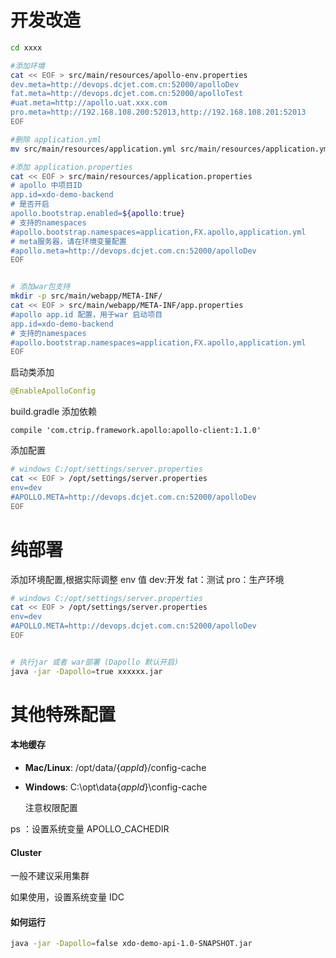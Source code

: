 # 开发改造

```bash
cd xxxx

#添加环境
cat << EOF > src/main/resources/apollo-env.properties
dev.meta=http://devops.dcjet.com.cn:52000/apolloDev
fat.meta=http://devops.dcjet.com.cn:52000/apolloTest
#uat.meta=http://apollo.uat.xxx.com
pro.meta=http://192.168.108.200:52013,http://192.168.108.201:52013
EOF

#删除 application.yml
mv src/main/resources/application.yml src/main/resources/application.yml.bak

#添加 application.properties
cat << EOF > src/main/resources/application.properties
# apollo 中项目ID
app.id=xdo-demo-backend
# 是否开启
apollo.bootstrap.enabled=${apollo:true}
# 支持的namespaces
#apollo.bootstrap.namespaces=application,FX.apollo,application.yml
# meta服务器，请在环境变量配置
#apollo.meta=http://devops.dcjet.com.cn:52000/apolloDev
EOF


# 添加war包支持
mkdir -p src/main/webapp/META-INF/
cat << EOF > src/main/webapp/META-INF/app.properties
#apollo app.id 配置，用于war 启动项目
app.id=xdo-demo-backend
# 支持的namespaces
#apollo.bootstrap.namespaces=application,FX.apollo,application.yml
EOF

```

启动类添加

```java
@EnableApolloConfig
```

build.gradle 添加依赖

```
compile 'com.ctrip.framework.apollo:apollo-client:1.1.0'
```

添加配置

```bash
# windows C:/opt/settings/server.properties
cat << EOF > /opt/settings/server.properties
env=dev
#APOLLO.META=http://devops.dcjet.com.cn:52000/apolloDev
EOF


```



# 纯部署

添加环境配置,根据实际调整 env 值  dev:开发  fat：测试    pro：生产环境

```bash
# windows C:/opt/settings/server.properties
cat << EOF > /opt/settings/server.properties
env=dev
#APOLLO.META=http://devops.dcjet.com.cn:52000/apolloDev
EOF


# 执行jar 或者 war部署 (Dapollo 默认开启)
java -jar -Dapollo=true xxxxxx.jar
```



# 其他特殊配置

#### 本地缓存

- **Mac/Linux**: /opt/data/{*appId*}/config-cache

- **Windows**: C:\opt\data\{*appId*}\config-cache

  注意权限配置

ps ：设置系统变量 APOLLO_CACHEDIR



#### Cluster

一般不建议采用集群

如果使用，设置系统变量 IDC



#### 如何运行

```bash
java -jar -Dapollo=false xdo-demo-api-1.0-SNAPSHOT.jar
```

